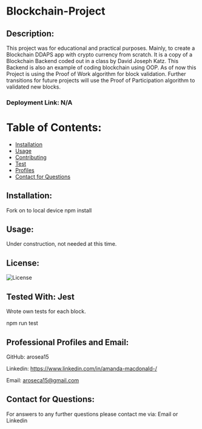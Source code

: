 # Blockchain-Project 

## Description:
This project was for educational and practical purposes. Mainly, to create a Blockchain DDAPS app with crypto currency from scratch. It is a copy of a Blockchain Backend coded out in a class by David Joseph Katz. This Backend is also an example of coding blockchain using OOP. As of now this Project is using the Proof of Work algorithm for block validation. Further transitions for future projects will use the Proof of Participation algorithm to validated new blocks.

### Deployment Link: N/A


# Table of Contents:
* [Installation](#Installation)
* [Usage](#Usage)
* [Contributing](#Contributing)
* [Test](#Test)
* [Profiles](#Professional-Profiles-&-Email)
* [Contact for Questions](#Contact-for-Questions)
    
## Installation:
Fork on to local device
npm install
## Usage:

Under construction, not needed at this time. 
## License:
![License](https://img.shields.io/badge/License-MIT-green.svg)

## Tested With:   Jest
Wrote own tests for each block.

npm run test

## Professional Profiles and Email:
GitHub: arosea15

Linkedin:  https://www.linkedin.com/in/amanda-macdonald-/

Email: aroseca15@gmail.com

## Contact for Questions:
For answers to any further questions please contact me via: Email or Linkedin
